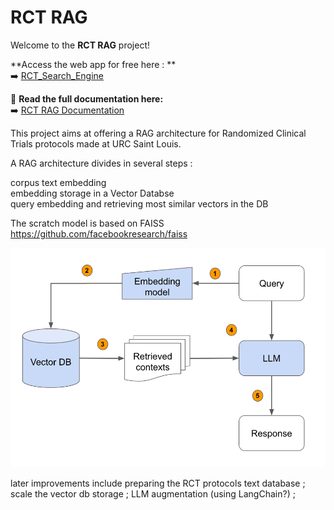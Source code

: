 # RCT RAG

Welcome to the **RCT RAG** project!

**Access the web app for free here : **  
➡️ [RCT_Search_Engine](https://rct-rag.onrender.com/)

📖 **Read the full documentation here:**  
➡️ [RCT RAG Documentation](https://ohassanaly.github.io/rct_rag/)  

This project aims at offering a RAG architecture for Randomized Clinical Trials protocols made at URC Saint Louis.

A RAG architecture divides in several steps :

corpus text embedding  
embedding storage in a Vector Databse  
query embedding and retrieving most similar vectors in the DB

The scratch model is based on FAISS https://github.com/facebookresearch/faiss

![Alt text](assets/rag_illustration.png)

later improvements include preparing the RCT protocols text database ; scale the vector db storage ; LLM augmentation (using LangChain?) ; 